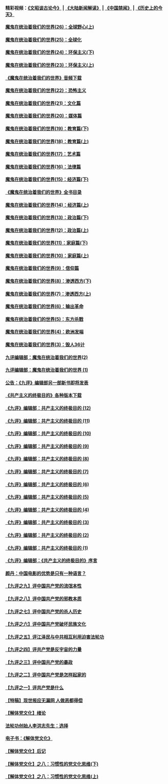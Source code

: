#### 精彩视频：[《文昭谈古论今》](https://github.com/gfw-breaker/wenzhao/blob/master/README.md?t=12211230) | [《大陆新闻解读》](https://github.com/gfw-breaker/ntdtv-comedy/blob/master/README.md?t=12211230) | [《中国禁闻》](https://github.com/gfw-breaker/ntdtv-news/blob/master/README.md?t=12211230) | [《历史上的今天》](https://github.com/gfw-breaker/today-in-history/blob/master/README.md?t=12211230) 

#### [魔鬼在统治着我们的世界(26)：全球野心(上)](../pages/nsc422/n10900318.md?t=12211230) 

#### [魔鬼在统治着我们的世界(25)：全球化](../pages/nsc422/n10788205.md?t=12211230) 

#### [魔鬼在统治着我们的世界(24)：环保主义(下)](../pages/nsc422/n10695307.md?t=12211230) 

#### [魔鬼在统治着我们的世界(23)：环保主义(上)](../pages/nsc422/n10688613.md?t=12211230) 

#### [《魔鬼在统治着我们的世界》音频下载](../pages/nsc422/n10635553.md?t=12211230) 

#### [魔鬼在统治着我们的世界(22)：恐怖主义](../pages/nsc422/n10614727.md?t=12211230) 

#### [魔鬼在统治着我们的世界(21)：文化篇](../pages/nsc422/n10597706.md?t=12211230) 

#### [魔鬼在统治着我们的世界(20)：媒体篇](../pages/nsc422/n10586579.md?t=12211230) 

#### [魔鬼在统治着我们的世界(19)：教育篇(下)](../pages/nsc422/n10564808.md?t=12211230) 

#### [魔鬼在统治着我们的世界(18)：教育篇(上)](../pages/nsc422/n10526970.md?t=12211230) 

#### [魔鬼在统治着我们的世界(17)：艺术篇](../pages/nsc422/n10499093.md?t=12211230) 

#### [魔鬼在统治着我们的世界(16)：法律篇](../pages/nsc422/n10485969.md?t=12211230) 

#### [魔鬼在统治着我们的世界(15)：经济篇(下)](../pages/nsc422/n10469975.md?t=12211230) 

#### [《魔鬼在统治着我们的世界》全书目录](../pages/nsc422/n10464261.md?t=12211230) 

#### [魔鬼在统治着我们的世界(14)：经济篇(上)](../pages/nsc422/n10457370.md?t=12211230) 

#### [魔鬼在统治着我们的世界(13)：政治篇(下)](../pages/nsc422/n10448270.md?t=12211230) 

#### [魔鬼在统治着我们的世界(12)：政治篇(上)](../pages/nsc422/n10444576.md?t=12211230) 

#### [魔鬼在统治着我们的世界(11)：家庭篇(下)](../pages/nsc422/n10440961.md?t=12211230) 

#### [魔鬼在统治着我们的世界(10)：家庭篇(上)](../pages/nsc422/n10435448.md?t=12211230) 

#### [魔鬼在统治着我们的世界(9)：信仰篇](../pages/nsc422/n10432159.md?t=12211230) 

#### [魔鬼在统治着我们的世界(8)：渗透西方(下)](../pages/nsc422/n10429603.md?t=12211230) 

#### [魔鬼在统治着我们的世界(7)：渗透西方(上)](../pages/nsc422/n10426013.md?t=12211230) 

#### [魔鬼在统治着我们的世界(6)：输出革命](../pages/nsc422/n10421536.md?t=12211230) 

#### [魔鬼在统治着我们的世界(5)：东方杀戮](../pages/nsc422/n10417707.md?t=12211230) 

#### [魔鬼在统治着我们的世界(4)：欧洲发端](../pages/nsc422/n10414890.md?t=12211230) 

#### [魔鬼在统治着我们的世界(3)：毁人36计](../pages/nsc422/n10411583.md?t=12211230) 

#### [九评编辑部：魔鬼在统治着我们的世界(2)](../pages/nsc422/n10410036.md?t=12211230) 

#### [九评编辑部：魔鬼在统治着我们的世界 (1)](../pages/nsc422/n10406825.md?t=12211230) 

#### [公告：《九评》编辑部另一部新书即将发表](../pages/nsc422/n10405104.md?t=12211230) 

#### [《共产主义的终极目的》各种版本下载](../pages/nsc422/n10022138.md?t=12211230) 

#### [《九评》编辑部：共产主义的终极目的 (12)](../pages/nsc422/n9933272.md?t=12211230) 

#### [《九评》编辑部：共产主义的终极目的 (11)](../pages/nsc422/n9924973.md?t=12211230) 

#### [《九评》编辑部：共产主义的终极目的 (10)](../pages/nsc422/n9920883.md?t=12211230) 

#### [《九评》编辑部：共产主义的终极目的 (9)](../pages/nsc422/n9916363.md?t=12211230) 

#### [《九评》编辑部：共产主义的终极目的 (8)](../pages/nsc422/n9912488.md?t=12211230) 

#### [《九评》编辑部：共产主义的终极目的 (7)](../pages/nsc422/n9901176.md?t=12211230) 

#### [《九评》编辑部：共产主义的终极目的 (6)](../pages/nsc422/n9899359.md?t=12211230) 

#### [《九评》编辑部：共产主义的终极目的 (5)](../pages/nsc422/n9893174.md?t=12211230) 

#### [《九评》编辑部：共产主义的终极目的 (4)](../pages/nsc422/n9891246.md?t=12211230) 

#### [《九评》编辑部：共产主义的终极目的 (3)](../pages/nsc422/n9879879.md?t=12211230) 

#### [《九评》编辑部：共产主义的终极目的 (2)](../pages/nsc422/n9876205.md?t=12211230) 

#### [《九评》编辑部：共产主义的终极目的 (1)](../pages/nsc422/n9865857.md?t=12211230) 

#### [《九评》编辑部：《共产主义的终极目的》序言](../pages/nsc422/n9862666.md?t=12211230) 

#### [颜丹：中国电影的优势是只有一种语言？](../pages/nsc422/n9583062.md?t=12211230) 

#### [【九评之九】评中国共产党的流氓本性](../pages/nsc422/n737542.md?t=12211230) 

#### [【九评之八】评中国共产党的邪教本质](../pages/nsc422/n735942.md?t=12211230) 

#### [【九评之七】评中国共产党的杀人历史](../pages/nsc422/n733806.md?t=12211230) 

#### [【九评之六】评中国共产党破坏民族文化](../pages/nsc422/n731667.md?t=12211230) 

#### [【九评之五】评江泽民与中共相互利用迫害法轮功](../pages/nsc422/n730058.md?t=12211230) 

#### [【九评之四】评共产党是反宇宙的力量](../pages/nsc422/n727814.md?t=12211230) 

#### [【九评之三】评中国共产党的暴政](../pages/nsc422/n725597.md?t=12211230) 

#### [【九评之二】评中国共产党是怎样起家的](../pages/nsc422/n723946.md?t=12211230) 

#### [【九评之一】评共产党是什么](../pages/nsc422/n722529.md?t=12211230) 

#### [【特稿】现世报应无漏网 人做恶都得偿](../pages/nsc422/n4215167.md?t=12211230) 

#### [【解体党文化】绪论](../pages/nsc422/n1449356.md?t=12211230) 

#### [法轮功创始人李洪志先生：选择](../pages/nsc422/n3580738.md?t=12211230) 

#### [电子书：《解体党文化》](../pages/nsc422/n1573484.md?t=12211230) 

#### [【解体党文化】后记](../pages/nsc422/n1531999.md?t=12211230) 

#### [【解体党文化】之八：习惯性的党文化思维(下)](../pages/nsc422/n1526477.md?t=12211230) 

#### [【解体党文化】之八：习惯性的党文化思维(上)](../pages/nsc422/n1520631.md?t=12211230) 

